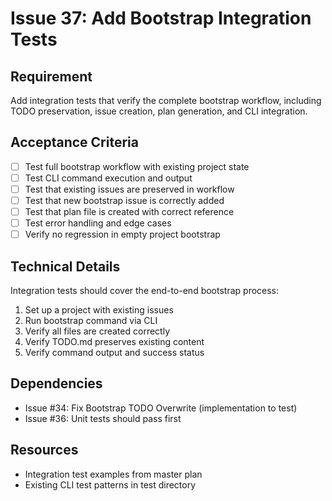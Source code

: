 # Issue 37: Add Bootstrap Integration Tests

## Requirement
Add integration tests that verify the complete bootstrap workflow, including TODO preservation, issue creation, plan generation, and CLI integration.

## Acceptance Criteria
- [ ] Test full bootstrap workflow with existing project state
- [ ] Test CLI command execution and output
- [ ] Test that existing issues are preserved in workflow
- [ ] Test that new bootstrap issue is correctly added
- [ ] Test that plan file is created with correct reference
- [ ] Test error handling and edge cases
- [ ] Verify no regression in empty project bootstrap

## Technical Details
Integration tests should cover the end-to-end bootstrap process:
1. Set up a project with existing issues
2. Run bootstrap command via CLI
3. Verify all files are created correctly
4. Verify TODO.md preserves existing content
5. Verify command output and success status

## Dependencies
- Issue #34: Fix Bootstrap TODO Overwrite (implementation to test)
- Issue #36: Unit tests should pass first

## Resources
- Integration test examples from master plan
- Existing CLI test patterns in test directory